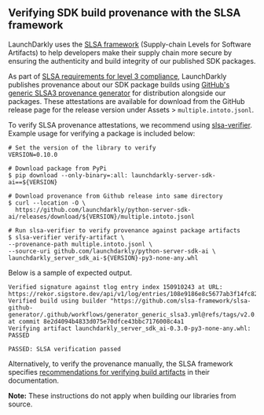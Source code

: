 ## Verifying SDK build provenance with the SLSA framework

LaunchDarkly uses the [SLSA framework](https://slsa.dev/spec/v1.0/about) (Supply-chain Levels for Software Artifacts) to help developers make their supply chain more secure by ensuring the authenticity and build integrity of our published SDK packages.

As part of [SLSA requirements for level 3 compliance](https://slsa.dev/spec/v1.0/requirements), LaunchDarkly publishes provenance about our SDK package builds using [GitHub's generic SLSA3 provenance generator](https://github.com/slsa-framework/slsa-github-generator/blob/main/internal/builders/generic/README.md#generation-of-slsa3-provenance-for-arbitrary-projects) for distribution alongside our packages. These attestations are available for download from the GitHub release page for the release version under Assets > `multiple.intoto.jsonl`.

To verify SLSA provenance attestations, we recommend using [slsa-verifier](https://github.com/slsa-framework/slsa-verifier). Example usage for verifying a package is included below:

<!-- x-release-please-start-version -->

```
# Set the version of the library to verify
VERSION=0.10.0
```

<!-- x-release-please-end -->

```
# Download package from PyPi
$ pip download --only-binary=:all: launchdarkly-server-sdk-ai==${VERSION}

# Download provenance from Github release into same directory
$ curl --location -O \
  https://github.com/launchdarkly/python-server-sdk-ai/releases/download/${VERSION}/multiple.intoto.jsonl

# Run slsa-verifier to verify provenance against package artifacts
$ slsa-verifier verify-artifact \
--provenance-path multiple.intoto.jsonl \
--source-uri github.com/launchdarkly/python-server-sdk-ai \
launchdarkly_server_sdk_ai-${VERSION}-py3-none-any.whl
```

Below is a sample of expected output.

```
Verified signature against tlog entry index 150910243 at URL: https://rekor.sigstore.dev/api/v1/log/entries/108e9186e8c5677ab3f14fc82cd3deb769e07ef812cadda623c08c77d4e51fc03124ee7542c470a1
Verified build using builder "https://github.com/slsa-framework/slsa-github-generator/.github/workflows/generator_generic_slsa3.yml@refs/tags/v2.0.0" at commit 8e2d4094b4833d075e70dfce43bbc7176008c4a1
Verifying artifact launchdarkly_server_sdk_ai-0.3.0-py3-none-any.whl: PASSED

PASSED: SLSA verification passed
```

Alternatively, to verify the provenance manually, the SLSA framework specifies [recommendations for verifying build artifacts](https://slsa.dev/spec/v1.0/verifying-artifacts) in their documentation.

**Note:** These instructions do not apply when building our libraries from source.
